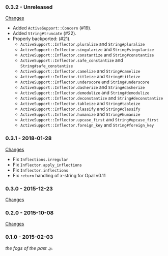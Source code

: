 ### 0.3.2 - Unreleased

[Changes](https://github.com/opal/opal-activesupport/compare/v0.3.1...master)

- Added `ActiveSupport::Concern` (#19).
- Added `String#truncate` (#22).
- Properly backported: (#21).
    + `ActiveSupport::Inflector.pluralize` and `String#pluralize`
    + `ActiveSupport::Inflector.singularize` and `String#singularize`
    + `ActiveSupport::Inflector.constantize` and `String#constantize`
    + `ActiveSupport::Inflector.safe_constantize` and `String#safe_constantize`
    + `ActiveSupport::Inflector.camelize` and `String#camelize`
    + `ActiveSupport::Inflector.titleize` and `String#titleize`
    + `ActiveSupport::Inflector.underscore` and `String#underscore`
    + `ActiveSupport::Inflector.dasherize` and `String#dasherize`
    + `ActiveSupport::Inflector.demodulize` and `String#demodulize`
    + `ActiveSupport::Inflector.deconstantize` and `String#deconstantize`
    + `ActiveSupport::Inflector.tableize` and `String#tableize`
    + `ActiveSupport::Inflector.classify` and `String#classify`
    + `ActiveSupport::Inflector.humanize` and `String#humanize`
    + `ActiveSupport::Inflector.upcase_first` and `String#upcase_first`
    + `ActiveSupport::Inflector.foreign_key` and `String#foreign_key`

### 0.3.1 - 2018-01-28

[Changes](https://github.com/opal/opal-activesupport/compare/v0.3.0...v0.3.1)

- Fix `Inflections.irregular`
- Fix `Inflector.apply_inflections`
- Fix `Inflector.inflections`
- Fix `return` handling of x-string for Opal v0.11

### 0.3.0 - 2015-12-23

[Changes](https://github.com/opal/opal-activesupport/compare/v0.2.0...v0.3.0)

### 0.2.0 - 2015-10-08

[Changes](https://github.com/opal/opal-activesupport/compare/v0.1.0...v0.2.0)

### 0.1.0 - 2015-02-03

_the fogs of the past 🌫_
